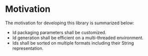 Motivation
==========

The motivation for developing this library is summarized below:

* Id packaging parameters shall be customized. 
* Id generation shall be efficient on a multi-threaded environment.
* Ids shall be sorted on multiple formats including their String representation.